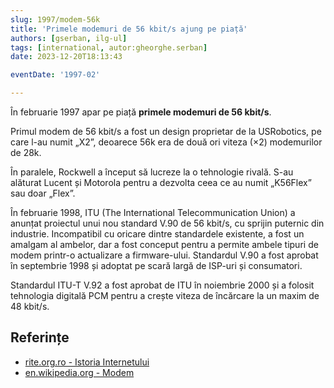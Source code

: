 ```yaml
---
slug: 1997/modem-56k
title: 'Primele modemuri de 56 kbit/s ajung pe piață'
authors: [gserban, ilg-ul]
tags: [international, autor:gheorghe.serban]
date: 2023-12-20T18:13:43

eventDate: '1997-02'

---
```


În februarie 1997 apar pe piață **primele modemuri de 56 kbit/s**.

<!-- truncate -->

Primul modem de 56 kbit/s a fost un design proprietar de la USRobotics,
pe care l-au numit „X2”, deoarece 56k era de două ori viteza (×2)
modemurilor de 28k.

În paralele, Rockwell a început să lucreze la o tehnologie rivală.
S-au alăturat Lucent și Motorola pentru a dezvolta ceea ce au numit
„K56Flex” sau doar „Flex”.

În februarie 1998, ITU (The International Telecommunication Union)
a anunțat proiectul unui nou standard V.90 de 56 kbit/s, cu sprijin
puternic din industrie. Incompatibil cu oricare dintre standardele
existente, a fost un amalgam al ambelor, dar a fost conceput pentru
a permite ambele tipuri de modem printr-o actualizare a firmware-ului.
Standardul V.90 a fost aprobat în septembrie 1998 și adoptat pe scară
largă de ISP-uri și consumatori.

Standardul ITU-T V.92 a fost aprobat de ITU în noiembrie 2000 și a
folosit tehnologia digitală PCM pentru a crește viteza de încărcare
la un maxim de 48 kbit/s.

## Referințe

- [rite.org.ro - Istoria Internetului](https://rite.org.ro/istoria-internetului/)
- [en.wikipedia.org - Modem](https://en.wikipedia.org/wiki/Modem#56_kbit/s_technologies)
